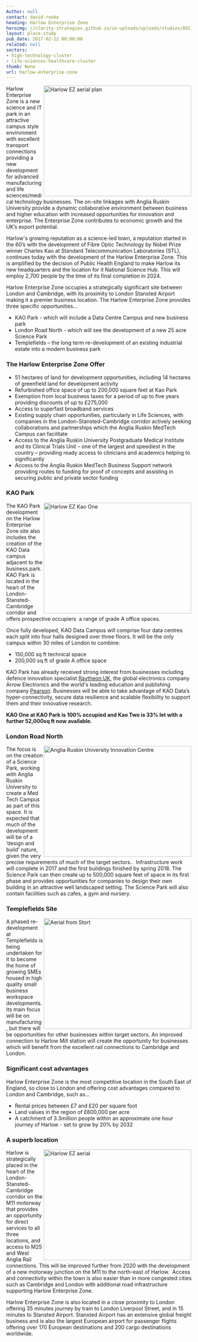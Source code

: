 ```yaml
---
Author: null
contact: david-rooke
heading: Harlow Enterprise Zone
heroimg: //clarity-strategies.github.io/ie-uploads/uploads/studies/DSC_6790a_1980.jpg
layout: place-study
pub_date: 2017-02-22 00:00:00
related: null
sectors:
- high-technology-cluster
- life-sciences-healthcare-cluster
thumb: None
url: harlow-enterprise-zone
---
```


<p><img alt='Harlow EZ aerial plan' src='//clarity-strategies.github.io/ie-uploads/uploads/about/Picture3_400.jpg' style='width: 400px; height: 300px; margin-left: 2px; margin-right: 2px; float: right;'/>Harlow Enterprise Zone is a new science and IT park in an attractive campus style environment with excellent transport connections providing a new development for advanced manufacturing and life sciences/medical technology businesses. The on-site linkages with Anglia Ruskin University provide a dynamic collaborative environment between business and higher education with increased opportunities for innovation and enterprise. The Enterprise Zone contributes to economic growth and the UK’s export potential.</p><p>Harlow's growing reputation as a science-led town, a reputation started in the 60’s with the development of Fibre Optic Technology by Nobel Prize winner Charles Kao at Standard Telecommunication Laboratories (STL), continues today with the development of the Harlow Enterprise Zone. This is amplified by the decision of Public Health England to make Harlow its new headquarters and the location for it National Science Hub. This will employ 2,700 people by the time of its final completion in 2024.</p><p>Harlow Enterprise Zone occupies a strategically significant site between London and Cambridge, with its proximity to London Stansted Airport making it a premier business location. The Harlow Enterprise Zone provides three specific opportunities…</p><ul><li>KAO Park - which will include a Data Centre Campus and new business park</li><li>London Road North - which will see the development of a new 25 acre Science Park</li><li>Templefields – the long term re-development of an existing industrial estate into a modern business park</li></ul><h3>The Harlow Enterprise Zone Offer</h3><ul><li>51 hectares of land for development opportunities, including 14 hectares of greenfield land for development activity</li><li>Refurbished office space of up to 200,000 square feet at Kao Park</li><li>Exemption from local business taxes for a period of up to five years providing discounts of up to £275,000</li><li>Access to superfast broadband services</li><li>Existing supply chain opportunities, particularly in Life Sciences, with companies in the London-Stansted-Cambridge corridor actively seeking collaborations and partnerships which the Anglia Ruskin MedTech Campus can facilitate</li><li>Access to the Anglia Ruskin University Postgraduate Medical Institute and its Clinical Trials Unit – one of the largest and speediest in the country – providing ready access to clinicians and academics helping to significantly</li><li>Access to the Anglia Ruskin MedTech Business Support network providing routes to funding for proof of concepts and assisting in securing public and private sector funding</li></ul><h3>KAO Park</h3><p><img alt='Harlow EZ Kao One' src='//clarity-strategies.github.io/ie-uploads/uploads/about/DSC_6775d_400.jpg' style='width: 400px; height: 300px; margin-left: 2px; margin-right: 2px; float: right;'/>The KAO Park development on the Harlow Enterprise Zone site also includes the creation of the KAO Data campus adjacent to the business park. KAO Park is located in the heart of the London-Stansted-Cambridge corridor and offers prospective occupiers  a range of grade A office spaces.</p><p>Once fully developed, KAO Data Campus will comprise four data centres each split into four halls designed over three floors. It will be the only campus within 30 miles of London to combine:</p><ul><li>150,000 sq ft technical space</li><li>200,000 sq ft of grade A office space</li></ul><p>KAO Park has already received strong interest from businesses including defence innovation specialist <a href='http://investessex.co.uk/studies/case-studies/raytheon-company' target='_blank'>Raytheon UK</a>, the global electronics company Arrow Electronics and the world's leading education and publishing company <a href='http://investessex.co.uk/blog/third-multinational-company-relocates-to-kao-park-harlow#.WK1-SNKLSM8' target='_blank'>Pearson</a>. Businesses will be able to take advantage of KAO Data’s hyper-connectivity, secure data resilience and scalable flexibility to support them and their innovative research.</p><p><strong>KAO One at KAO Park is 100% occupied and Kao Two is 33% let with a further 52,000sq ft now available.</strong></p><h3>London Road North</h3><p><img alt='Anglia Ruskin University Innovation Centre' src='//clarity-strategies.github.io/ie-uploads/uploads/about/Picture4_400.jpg' style='width: 400px; height: 300px; margin-left: 2px; margin-right: 2px; float: right;'/>The focus is on the creation of a Science Park, working with Anglia Ruskin University to create a Med Tech Campus as part of this space. It is expected that much of the development will be of a ‘design and build’ nature, given the very precise requirements of much of the target sectors..  Infrastructure work will complete in 2017 and the first buildings finished by spring 2018. The Science Park can then create up to 500,000 square feet of space in its first phase and provides opportunities for companies to design their own building in an attractive well landscaped setting. The Science Park will also contain facilities such as cafes, a gym and nursery.</p><h3>Templefields Site</h3><p><img alt='Aerial from Stort' src='//clarity-strategies.github.io/ie-uploads/uploads/about/Aerial_from_Stort_-_April_2015_400.jpg' style='width: 400px; height: 299px; margin-left: 2px; margin-right: 2px; float: right;'/>A phased re-development at Templefields is being undertaken for it to become the home of growing SMEs housed in high quality small business workspace developments. Its main focus will be on manufacturing, but there will be opportunities for other businesses within target sectors. An improved connection to Harlow Mill station will create the opportunity for businesses which will benefit from the excellent rail connections to Cambridge and London.</p><h3>Significant cost advantages</h3><p>Harlow Enterprise Zone is the most competitive location in the South East of England, so close to London and offering cost advantages compared to London and Cambridge, such as…</p><ul><li>Rental prices between £7 and £20 per square foot</li><li>Land values in the region of £600,000 per acre</li><li>A catchment of 3.3million people within an approximate one hour journey of Harlow - set to grow by 20% by 2032</li></ul><h3>A superb location</h3><p><img alt='Harlow EZ aerial' src='//clarity-strategies.github.io/ie-uploads/uploads/about/Picture2_400.jpg' style='width: 400px; height: 300px; margin-left: 2px; margin-right: 2px; float: right;'/>Harlow is strategically placed in the heart of the London-Stansted-Cambridge corridor on the M11 motorway that provides an opportunity for direct services to all three locations, and access to M25 and West Anglia Rail connections. This will be improved further from 2020 with the development of a new motorway junction on the M11 to the north-east of Harlow.  Access and connectivity within the town is also easier than in more congested cities such as Cambridge and London with additional road infrastructure supporting Harlow Enterprise Zone.</p><p>Harlow Enterprise Zone is also located in a close proximity to London offering 35 minutes journey by train to London Liverpool Street, and in 15 minutes to Stansted Airport. Stansted Airport has an extensive global freight business and is also the largest European airport for passenger flights offering over 170 European destinations and 200 cargo destinations worldwide. </p>